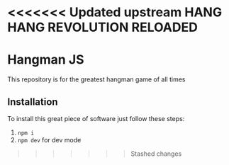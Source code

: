 <<<<<<< Updated upstream
HANG HANG REVOLUTION RELOADED
=======
# Hangman JS

This repository is for the greatest hangman game of all times

## Installation

To install this great piece of software just follow these steps:

1. `npm i`
2. `npm dev` for dev mode
>>>>>>> Stashed changes

